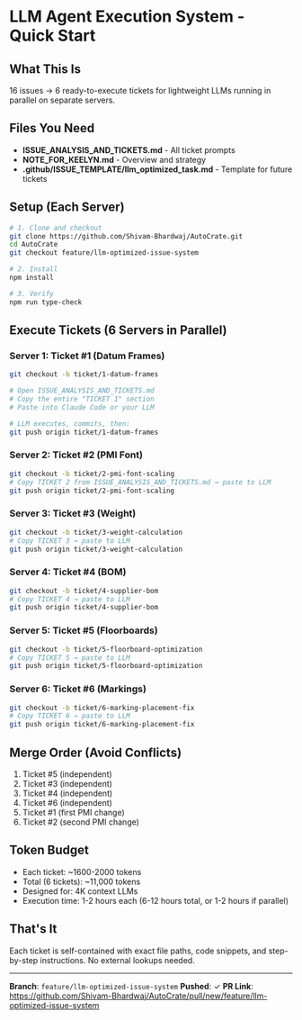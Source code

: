 # LLM Agent Execution System - Quick Start

## What This Is

16 issues → 6 ready-to-execute tickets for lightweight LLMs running in parallel on separate servers.

## Files You Need

- **ISSUE_ANALYSIS_AND_TICKETS.md** - All ticket prompts
- **NOTE_FOR_KEELYN.md** - Overview and strategy
- **.github/ISSUE_TEMPLATE/llm_optimized_task.md** - Template for future tickets

## Setup (Each Server)

```bash
# 1. Clone and checkout
git clone https://github.com/Shivam-Bhardwaj/AutoCrate.git
cd AutoCrate
git checkout feature/llm-optimized-issue-system

# 2. Install
npm install

# 3. Verify
npm run type-check
```

## Execute Tickets (6 Servers in Parallel)

### Server 1: Ticket #1 (Datum Frames)
```bash
git checkout -b ticket/1-datum-frames

# Open ISSUE_ANALYSIS_AND_TICKETS.md
# Copy the entire "TICKET 1" section
# Paste into Claude Code or your LLM

# LLM executes, commits, then:
git push origin ticket/1-datum-frames
```

### Server 2: Ticket #2 (PMI Font)
```bash
git checkout -b ticket/2-pmi-font-scaling
# Copy TICKET 2 from ISSUE_ANALYSIS_AND_TICKETS.md → paste to LLM
git push origin ticket/2-pmi-font-scaling
```

### Server 3: Ticket #3 (Weight)
```bash
git checkout -b ticket/3-weight-calculation
# Copy TICKET 3 → paste to LLM
git push origin ticket/3-weight-calculation
```

### Server 4: Ticket #4 (BOM)
```bash
git checkout -b ticket/4-supplier-bom
# Copy TICKET 4 → paste to LLM
git push origin ticket/4-supplier-bom
```

### Server 5: Ticket #5 (Floorboards)
```bash
git checkout -b ticket/5-floorboard-optimization
# Copy TICKET 5 → paste to LLM
git push origin ticket/5-floorboard-optimization
```

### Server 6: Ticket #6 (Markings)
```bash
git checkout -b ticket/6-marking-placement-fix
# Copy TICKET 6 → paste to LLM
git push origin ticket/6-marking-placement-fix
```

## Merge Order (Avoid Conflicts)

1. Ticket #5 (independent)
2. Ticket #3 (independent)
3. Ticket #4 (independent)
4. Ticket #6 (independent)
5. Ticket #1 (first PMI change)
6. Ticket #2 (second PMI change)

## Token Budget

- Each ticket: ~1600-2000 tokens
- Total (6 tickets): ~11,000 tokens
- Designed for: 4K context LLMs
- Execution time: 1-2 hours each (6-12 hours total, or 1-2 hours if parallel)

## That's It

Each ticket is self-contained with exact file paths, code snippets, and step-by-step instructions. No external lookups needed.

---

**Branch**: `feature/llm-optimized-issue-system`
**Pushed**: ✓
**PR Link**: https://github.com/Shivam-Bhardwaj/AutoCrate/pull/new/feature/llm-optimized-issue-system
